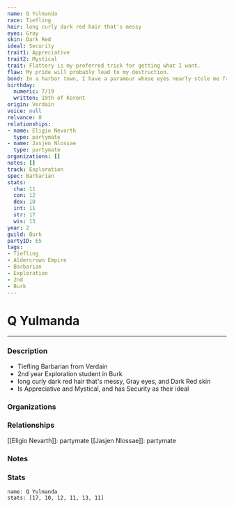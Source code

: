 ```yaml
---
name: Q Yulmanda
race: Tiefling
hair: long curly dark red hair that's messy
eyes: Gray
skin: Dark Red
ideal: Security
trait1: Appreciative
trait2: Mystical
trait: Flattery is my preferred trick for getting what I want.
flaw: My pride will probably lead to my destruction.
bond: In a harbor town, I have a paramour whose eyes nearly stole me from the sea.
birthday:
  numeric: 7/19
  written: 19th of Korent
origin: Verdain
voice: null
relvance: 0
relationships:
- name: Eligio Nevarth
  type: partymate
- name: Jasjen Nlossae
  type: partymate
organizations: []
notes: []
track: Exploration
spec: Barbarian
stats:
  cha: 11
  con: 12
  dex: 10
  int: 11
  str: 17
  wis: 13
year: 2
guild: Burk
partyID: 65
tags:
- Tiefling
- Aldercrown Empire
- Barbarian
- Exploration
- 2nd
- Burk
---
```

# Q Yulmanda
---
### Description
- Tiefling Barbarian from Verdain
- 2nd year Exploration student in Burk
- long curly dark red hair that's messy, Gray eyes, and Dark Red skin
- Is Appreciative and Mystical, and has Security as their ideal

### Organizations

### Relationships
[[Eligio Nevarth]]: partymate
[[Jasjen Nlossae]]: partymate

### Notes

### Stats
```statblock
name: Q Yulmanda
stats: [17, 10, 12, 11, 13, 11]
```